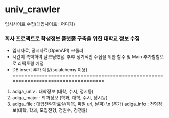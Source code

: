 # univ_crawler
입시사이트 수집(대입사이트 : 어디가)

### 회사 프로젝트로 학생정보 플랫폼 구축을 위한 대학교 정보 수집
- 입시자료, 공시자료(OpenAPI) 크롤러
- 시간이 촉박하여 날코딩했음. 추후 정기적인 수집을 위한 함수 및 Main 추가함함으로 리팩토링 예정
- DB insert 추가 예정(sqlalchemy 이용)
==================================================================================
1. adiga_univ : 대학정보 (대학, 수시, 정시등)
2. adiga_major : 학과정보 (학과, 대학, 수시, 정시등)
3. adiga_file : 대입전략자료실(제목, 파일 url, 날짜) \n
(추가) adiga_info : 전형정보(대학, 학과, 모집전형, 정원수, 경쟁률)
